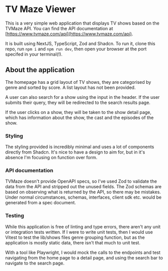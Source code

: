 # TV Maze Viewer

This is a very simple web application that displays TV shows based on the TVMaze API. You can find the API documentation at [https://www.tvmaze.com/api](https://www.tvmaze.com/api).

It is built using NextJS, TypeScript, Zod and Shadcn. To run it, clone this repo, run `npm i` and `npm run dev`, then open your browser at the port specifed in your terminal(!).

## About the application

The homepage has a grid layout of TV shows, they are categorised by genre and sorted by score. A list layout has not been provided.

A user can also search for a show using the input in the header. If the user submits their query, they will be redirected to the search results page.

If the user clicks on a show, they will be taken to the show detail page, which has information about the show, the cast and the episodes of the show.

### Styling

The styling provided is incredibly minimal and uses a lot of components directly from Shadcn. It's nice to have a design to aim for, but in it's absence I'm focusing on function over form.

### API documentation

TVMaze doesn't provide OpenAPI specs, so I've used Zod to validate the data from the API and stripped out the unused fields. The Zod schemas are based on observing what is returned by the API, so there may be mistakes. Under normal circumstances, schemas, interfaces, client sdk etc. would be generated from a spec document.

### Testing

While this application is free of linting and type errors, there aren't any unit or integration tests written. If I were to write unit tests, then I would use Vitest to test the lib/shows files genre grouping function, but as the application is mostly static data, there isn't that much to unit test.

With a tool like Playwright, I would mock the calls to the endpoints and test navigating from the home page to a detail page, and using the search bar to navigate to the search page.
